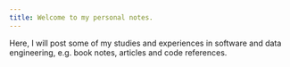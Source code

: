 ```yaml
---
title: Welcome to my personal notes.
---
```


Here, I will post some of my studies and experiences in software and data engineering, e.g. book notes, articles and code references.
